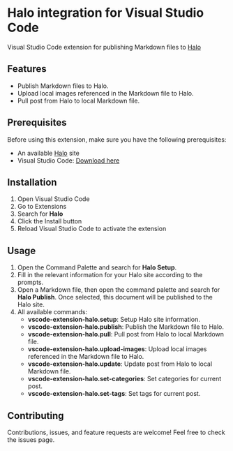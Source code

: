 # Halo integration for Visual Studio Code

Visual Studio Code extension for publishing Markdown files to [Halo](https://github.com/halo-dev/halo)

## Features

- Publish Markdown files to Halo.
- Upload local images referenced in the Markdown file to Halo.
- Pull post from Halo to local Markdown file.

## Prerequisites

Before using this extension, make sure you have the following prerequisites:

- An available [Halo](https://github.com/halo-dev/halo) site
- Visual Studio Code: [Download here](https://code.visualstudio.com/download)

## Installation

1. Open Visual Studio Code
2. Go to Extensions
3. Search for **Halo**
4. Click the Install button
5. Reload Visual Studio Code to activate the extension

## Usage

1. Open the Command Palette and search for **Halo Setup**.
2. Fill in the relevant information for your Halo site according to the prompts.
3. Open a Markdown file, then open the command palette and search for **Halo Publish**. Once selected, this document will be published to the Halo site.
4. All available commands:
    - **vscode-extension-halo.setup**: Setup Halo site information.
    - **vscode-extension-halo.publish**: Publish the Markdown file to Halo.
    - **vscode-extension-halo.pull**: Pull post from Halo to local Markdown file.
    - **vscode-extension-halo.upload-images**: Upload local images referenced in the Markdown file to Halo.
    - **vscode-extension-halo.update**: Update post from Halo to local Markdown file.
    - **vscode-extension-halo.set-categories**: Set categories for current post.
    - **vscode-extension-halo.set-tags**: Set tags for current post.

## Contributing

Contributions, issues, and feature requests are welcome! Feel free to check the issues page.
